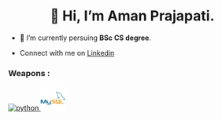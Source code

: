 <h1 align="center">👋 Hi, I’m Aman Prajapati.</h1>

- 🌱 I’m currently persuing **BSc CS degree**.

- Connect with me on <a href="https://www.linkedin.com/in/akpgx7/">Linkedin</a>

<h3 align="left">Weapons :</h3>
<p align="left"> <a href="https://www.python.org" target="_blank"> <img src="https://qph.cf2.quoracdn.net/main-qimg-28cadbd02699c25a88e5c78d73c7babc" alt="python" height="50" width="50"> </a> <a href="https://www.mysql.com/" target="_blank"> <img src="https://raw.githubusercontent.com/devicons/devicon/master/icons/mysql/mysql-original-wordmark.svg" alt="mysql" width="50" height="50"/> </a> </p>
